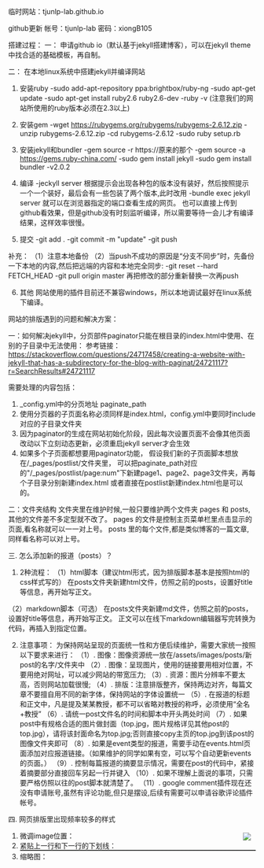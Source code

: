 临时网站：tjunlp-lab.github.io


github更新
帐号：tjunlp-lab
密码：xiongB105



搭建过程：
一：
申请github io（默认基于jekyll搭建博客），可以在jekyll theme中找合适的基础模板，再自制。

二：
在本地linux系统中搭建jekyll并编译网站
1. 安装ruby
-sudo add-apt-repository ppa:brightbox/ruby-ng
-sudo apt-get update
-sudo apt-get install ruby2.6 ruby2.6-dev
-ruby -v
(注意我们的网站所使用的ruby版本必须在2.3以上)

2. 安装gem
-wget https://rubygems.org/rubygems/rubygems-2.6.12.zip
-unzip rubygems-2.6.12.zip
-cd rubygems-2.6.12
-sudo ruby setup.rb

3. 安装jekyll和bundler
-gem source -r https://原来的那个
-gem source -a https://gems.ruby-china.com/ 
-sudo gem install jekyll
-sudo gem install bundler -v2.0.2

4. 编译
-jeckyll server
根据提示会出现各种包的版本没有装好，然后按照提示一个一个装好，最后会有一些包装了两个版本,此时改用
-bundle exec jekyll server
就可以在浏览器指定的端口查看生成的网页。
也可以直接上传到github看效果，但是github没有时刻监听编译，所以需要等待一会儿才有编译结果，这样效率很慢。

5. 提交
-git add .
-git commit -m "update"
-git push

补充：
（1）注意本地备份
（2）当push不成功的原因是“分支不同步”时，先备份一下本地的内容,然后把远端的内容和本地完全同步:
-git reset --hard FETCH_HEAD
-git pull origin master
再把修改的部分重新替换一次再push

6. 其他
网站使用的插件目前还不兼容windows，所以本地调试最好在linux系统下编译。












网站的排版遇到的问题和解决方案：

一：如何解决jekyll中，分页部件paginator只能在根目录的index.html中使用、在别的子目录中无法使用：
参考链接：https://stackoverflow.com/questions/24717458/creating-a-website-with-jekyll-that-has-a-subdirectory-for-the-blog-with-paginat/24721117?r=SearchResults#24721117

需要处理的内容包括：
1. _config.yml中的分页地址 paginate_path
2. 使用分页器的子页面名称必须同样是index.html，config.yml中要同时include对应的子目录文件夹
3. 因为paginator的生成在网站初始化阶段，因此每次设置页面不会像其他页面改动以下立刻动态更新，必须重启jekyll server才会生效
4. 如果多个子页面都想要用paginator功能，
   假设我们新的子页面脚本想放在/_pages/postlist/文件夹里，
   可以把paginate_path对应的"/_pages/postlist/page:num"下新建page1、page2、page3文件夹，再每个子目录分别新建index.html
   或者直接在postlist新建index.html也是可以的。


二：文件夹结构
文件夹里在维护时候,一般只要维护两个文件夹 pages 和 posts,其他的文件差不多定型就不改了。
pages 的文件是控制主页菜单栏里点击显示的页面,看名称就可以一一对上号。
posts 里的每个文件,都是类似博客的一篇文章,同样看名称可以对上号。



三. 怎么添加新的报道（posts）？
1. 2种流程：
（1）html脚本（建议html形式，因为排版脚本基本是按照html的css样式写的）
在posts文件夹新建html文件，仿照之前的posts，设置好title等信息，再开始写正文。

（2）markdown脚本（可选）
在posts文件夹新建md文件，仿照之前的posts，设置好title等信息，再开始写正文。
正文可以在线下markdown编辑器写完转换为代码，再插入到指定位置。

2. 注意事项：
为保持网站呈现的页面统一性和方便后续维护，需要大家统一按照以下要求来进行：
（1）. 图像：图像资源统一放在/assets/images/posts/新post的名字/文件夹中
（2）. 图像：呈现图片，使用的链接要用相对位置，不要用绝对网址，可以减少网站的带宽压力;
（3）. 资源：图片分辨率不要太高，否则网站加载很慢;
（4）. 排版：注意排版整齐，保持两边对齐，每篇文章不要擅自用不同的新字体，保持网站的字体设置统一
（5）. 在报道的标题和正文中，凡是提及某某教授，都不可以省略对教授的称呼，必须使用“全名+教授”
（6）. 请统一post文件名的时间和脚本中开头两处时间
（7）. 如果post中有规格合适的图片做封面（top.jpg，图片规格详见其他post的top.jpg），请将该封面命名为top.jpg;否则直接copy主页的top.jpg到该post的图像文件夹即可
（8）. 如果是event类型的报道，需要手动在events.html页面添加对应报道链接。（如果维护的同学如果有空，可以写个自动更新events的页面。）
（9）. 控制每篇报道的摘要显示情况，需要在post的代码中，紧接着摘要部分直接回车另起一行并键入  <!--more-->
（10）. 如果不理解上面说的事项，只需要严格仿照以往的post脚本就清楚了。
（11）. google comment插件现在还没有申请账号,虽然有评论功能,但只是摆设,后续有需要可以申请谷歌评论插件帐号。

四. 网页排版里出现频率较多的样式
1. 微调image位置：<img class="img-responsive" style="float:right;margin:4px 10px 0px 10px;" src="××.png"/>
2. 紧贴上一行和下一行的下划线：<hr style="margin-top:-1px;margin-bottom:1px; height:1px;border:none;border-top:1px dotted #a1a8a4;" />				
3. 缩略图：<div class="thumbnail"></div>